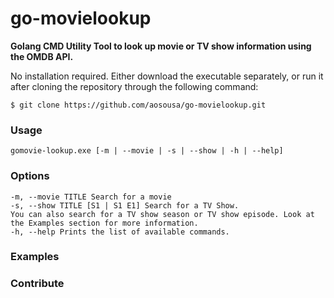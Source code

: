 # go-movielookup

**Golang CMD Utility Tool to look up movie or TV show information using the OMDB API.**

No installation required. Either download the executable separately, or run it after cloning the repository through the following command:

`$ git clone https://github.com/aosousa/go-movielookup.git`

### Usage

```
gomovie-lookup.exe [-m | --movie | -s | --show | -h | --help]
```

### Options

```
-m, --movie TITLE Search for a movie
-s, --show TITLE [S1 | S1 E1] Search for a TV Show. 
You can also search for a TV show season or TV show episode. Look at the Examples section for more information.
-h, --help Prints the list of available commands.
```

### Examples

### Contribute
